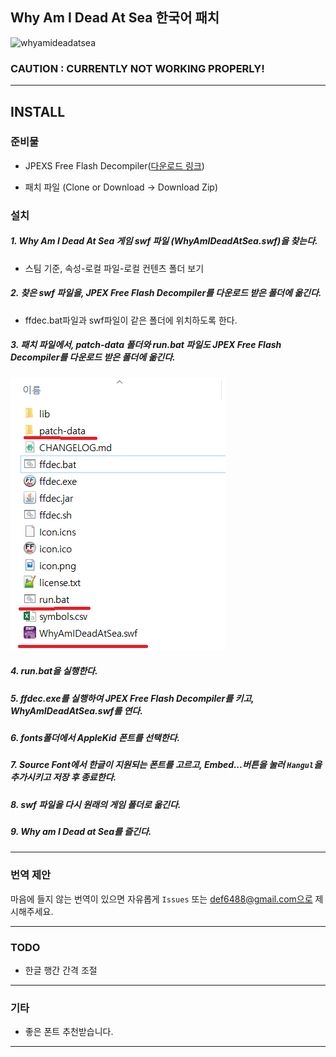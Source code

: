 ## Why Am I Dead At Sea 한국어 패치


![whyamideadatsea](http://cdn.akamai.steamstatic.com/steam/apps/359400/header.jpg)

### CAUTION : CURRENTLY NOT WORKING PROPERLY!
---

## INSTALL

### 준비물

- JPEXS Free Flash Decompiler(<a href="https://www.free-decompiler.com/flash/download/">다운로드 링크</a>)

- 패치 파일 (Clone or Download -> Download Zip)

### 설치

##### 1. Why Am I Dead At Sea 게임 swf 파일 (WhyAmIDeadAtSea.swf)을 찾는다.

- 스팀 기준, 속성-로컬 파일-로컬 컨텐츠 폴더 보기

##### 2. 찾은 swf 파일을, JPEX Free Flash Decompiler를 다운로드 받은 폴더에 옮긴다.
- ffdec.bat파일과 swf파일이 같은 폴더에 위치하도록 한다.

##### 3. 패치 파일에서, patch-data 폴더와 run.bat 파일도 JPEX Free Flash Decompiler를 다운로드 받은 폴더에 옮긴다.



![](./markdown-image/0.PNG)


##### 4. run.bat을 실행한다.

##### 5. ffdec.exe를 실행하여 JPEX Free Flash Decompiler를 키고, WhyAmIDeadAtSea.swf를 연다.

##### 6. fonts폴더에서 AppleKid 폰트를 선택한다.

##### 7. Source Font에서 한글이 지원되는 폰트를 고르고, Embed...버튼을 눌러 `Hangul`을 추가시키고 저장 후 종료한다.

##### 8. swf 파일을 다시 원래의 게임 폴더로 옮긴다.

##### 9. Why am I Dead at Sea를 즐긴다.


---

### 번역 제안

마음에 들지 않는 번역이 있으면 자유롭게 `Issues` 또는 def6488@gmail.com으로 제시해주세요.

---

### TODO

- 한글 행간 간격 조절

---

### 기타

- 좋은 폰트 추천받습니다.

---
